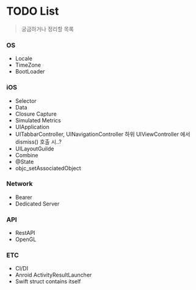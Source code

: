  # TODO List
 > 궁금하거나 정리할 목록

### OS
 - Locale
 - TimeZone
 - BootLoader

### iOS
 - Selector
 - Data
 - Closure Capture
 - Simulated Metrics
 - UIApplication
 - UITabbarController, UINavigationController 하위 UIViewController 에서 dismiss() 호출 시..?
 - UILayoutGuilde
 - Combine
 - @State
 - objc_setAssociatedObject

### Network
- Bearer
- Dedicated Server

### API

- RestAPI
- OpenGL

### ETC

- CI/DI
- Anroid ActivityResultLauncher
- Swift struct contains itself

